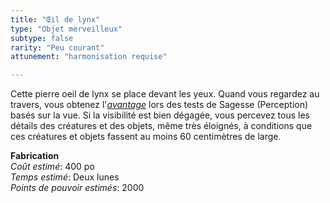```yaml
---
title: "Œil de lynx"
type: "Objet merveilleux"
subtype: false
rarity: "Peu courant"
attunement: "harmonisation requise"

---
```

Cette pierre oeil de lynx se place devant les yeux. Quand vous regardez au travers, vous obtenez l'[_avantage_](/utiliser-les-caracteristiques/#avantage-et-desavantage) lors des tests de Sagesse (Perception) basés sur la vue. Si la visibilité est bien dégagée, vous percevez tous les détails des créatures et des objets, même très éloignés, à conditions que ces créatures et objets fassent au moins 60 centimètres de large.  

**Fabrication**  
*Coût estimé*: 400 po    
*Temps estimé*: Deux lunes  
*Points de pouvoir estimés*: 2000          
